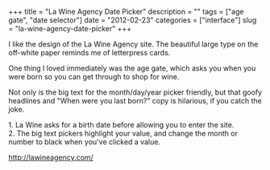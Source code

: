 +++
title = "La Wine Agency Date Picker"
description = ""
tags = ["age gate", "date selector"]
date = "2012-02-23"
categories = ["interface"]
slug = "la-wine-agency-date-picker"
+++


<p>I like the design of the La Wine Agency site. The beautiful large type on the off-white paper reminds me of letterpress cards.</p>

<p>One thing I loved immediately was the age gate, which asks you when you were born so you can get through to shop for wine.</p>

<p>Not only is the big text for the month/day/year picker friendly, but that goofy headlines and &quot;When were you last born?&quot; copy is hilarious, if you catch the joke.</p>

<div id="screens-full" class="clear"><div class="caption">1. La Wine asks for a birth date before allowing you to enter the site.</div><div class="fullimg clear"><a href="/media/interface/lawine-date-picker-1.png" class="group" rel="group" title="1. La Wine asks for a birth date before allowing you to enter the site."><img src="/media/interface/lawine-date-picker-1.png" alt="" class="img-responsive"></a></div></div><div id="screens-full" class="clear"><div class="caption">2. The big text pickers highlight your value, and change the month or number to black when you've clicked a value.</div><div class="fullimg clear"><a href="/media/interface/lawine-date-picker-2.png" class="group" rel="group" title="2. The big text pickers highlight your value, and change the month or number to black when you'..."><img src="/media/interface/lawine-date-picker-2.png" alt="" class="img-responsive"></a></div></div>        
<p><a href="http://lawineagency.com/">http://lawineagency.com/</a></p>


